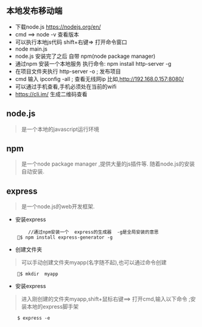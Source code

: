 ## 本地发布移动端
+ 下载node.js https://nodejs.org/en/
+ cmd ==>  node -v 查看版本
+ 可以执行本地js代码 shift+右键=> 打开命令窗口
+ node main.js
+ node.js 安装完了之后 自带 npm(node package manager)
+ 通过npm 安装一个本地服务 执行命令:  npm install http-server -g
+ 在项目文件夹执行 http-server -o ; 发布项目
+ cmd 输入 ipconfig -all ; 查看无线网ip 比如,http://192.168.0.157:8080/
+ 可以通过手机查看,手机必须处在当前的wifi
+ https://cli.im/ 生成二维码查看


## node.js
> 是一个本地的javascript运行环境

## npm
> 是一个node package manager ,提供大量的js插件等. 随着node.js的安装自动安装.

## express
> 是一个node.js的web开发框架.

+ 安装express
```shell
		//通过npm安装一个  express的生成器  -g是全局安装的意思
	$ npm install express-generator -g

```

+ 创建文件夹
> 可以手动创建文件夹myapp(名字随不起),也可以通过命令创建

```shell
	$ mkdir  myapp

```

+ 安装express
> 进入刚创建的文件夹myapp,shift+鼠标右键==> 打开cmd,输入以下命令 ;安装本地的express脚手架 

```shell
	$ express -e

```



